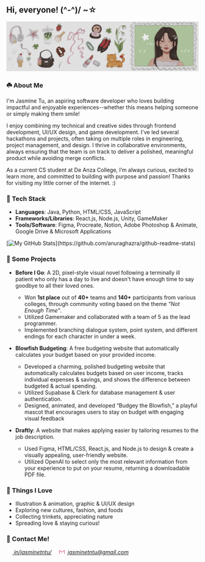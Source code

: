 ## Hi, everyone! (^-^)/ ~☆

<img src="icons/jammy_banner.png"></img>

### ☘️ About Me
I'm Jasmine Tu, an aspiring software developer who loves building impactful and enjoyable experiences--whether this means helping someone or simply making them smile! 

I enjoy combining my technical and creative sides through frontend development, UI/UX design, and game development. I've led several hackathons and projects, often taking on multiple roles in engineering, project management, and design. I thrive in collaborative environments, always ensuring that the team is on track to deliver a polished, meaningful product while avoiding merge conflicts.

As a current CS student at De Anza College, I’m always curious, excited to learn more, and committed to building with purpose and passion! Thanks for visiting my little corner of the internet. :)

### 🌷 Tech Stack
- **Languages**: Java, Python, HTML/CSS, JavaScript
- **Frameworks/Libraries**: React.js, Node.js, Unity, GameMaker
- **Tools/Software**: Figma, Procreate, Notion, Adobe Photoshop & Animate, Google Drive & Microsoft Applications

[![My GitHub Stats](https://github-readme-stats.vercel.app/api?username=jasminetntu&show_icons=true&theme=rose&hide_rank=true&custom_title=my%20stats%20>_<)](https://github.com/anuraghazra/github-readme-stats)

### 🧸 Some Projects
- **Before I Go**: A 2D, pixel-style visual novel following a terminally ill patient who only has a day to live and doesn't have enough time to say goodbye to all their loved ones.
   - Won **1st place** out of **40+** teams and **140+** participants from various colleges, through community voting based on the theme _"Not Enough Time"_.
   - Utilized Gamemaker and collaborated with a team of 5 as the lead programmer.
   - Implemented branching dialogue system, point system, and different endings for each character in under a week.

- **Blowfish Budgeting**: A free budgeting website that automatically calculates your budget based on your provided income.
   - Developed a charming, polished budgeting website that automatically calculates budgets based on user income, tracks individual expenses & savings, and shows the difference between budgeted & actual spending.
   - Utilized Supabase & Clerk for database management & user authentication.
   - Designed, animated, and developed “Budgey the Blowfish,” a playful mascot that encourages users to stay on budget with engaging visual feedback

- **Draftly**: A website that makes applying easier by tailoring resumes to the job description.
   - Used Figma, HTML/CSS, React.js, and Node.js to design & create a visually appealing, user-friendly website.
   - Utilized OpenAI to select only the most relevant information from your experience to put on your resume, returning a downloadable PDF file.

### 💌 Things I Love
- Illustration & animation, graphic & UI/UX design
- Exploring new cultures, fashion, and foods
- Collecting trinkets, appreciating nature
- Spreading love & staying curious!

### 🫧 Contact Me!
<img src="icons/icon_linkedin_white.png" width="12" bottom="0"></img> [*&nbsp;in/jasminetntu/*](https://www.linkedin.com/in/jasminetntu/) 
&nbsp;&nbsp;&nbsp;
<img src="icons/icon_email_pink.png" width="15" bottom="0"></img> &nbsp;*jasminetntu@gmail.com*

<!--
**jasminetntu/jasminetntu** is a ✨ _special_ ✨ repository because its `README.md` (this file) appears on your GitHub profile.

Here are some ideas to get you started:

- 🔭 I’m currently working on ...
- 🌱 I’m currently learning ...
- 👯 I’m looking to collaborate on ...
- 🤔 I’m looking for help with ...
- 💬 Ask me about ...
- 📫 How to reach me: ...
- 😄 Pronouns: ...
- ⚡ Fun fact: ...
-->
